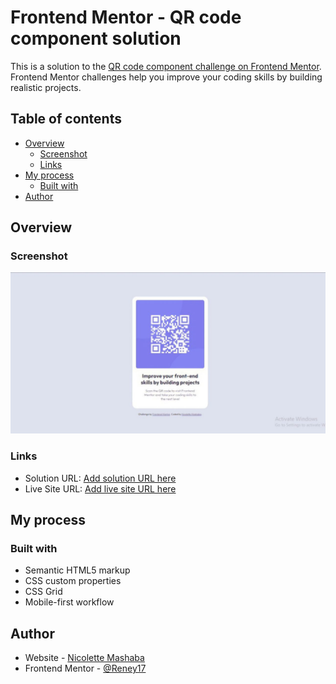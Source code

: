 # Frontend Mentor - QR code component solution

This is a solution to the [QR code component challenge on Frontend Mentor](https://www.frontendmentor.io/challenges/qr-code-component-iux_sIO_H). Frontend Mentor challenges help you improve your coding skills by building realistic projects.

## Table of contents

- [Overview](#overview)
  - [Screenshot](#screenshot)
  - [Links](#links)
- [My process](#my-process)
  - [Built with](#built-with)
- [Author](#author)

## Overview

### Screenshot

![project screenshot](images/screenshot.jpg)

### Links

- Solution URL: [Add solution URL here](https://github.com/Reney17/qr-code-component-main.git)
- Live Site URL: [Add live site URL here](https://reney17.github.io/qr-code-component-main/)

## My process

### Built with

- Semantic HTML5 markup
- CSS custom properties
- CSS Grid
- Mobile-first workflow

## Author

- Website - [Nicolette Mashaba](https://reney17.github.io/qr-code-component-main/)
- Frontend Mentor - [@Reney17](https://www.frontendmentor.io/profile/Reney17)
